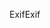 <span data-ttu-id="6f368-101">Exif</span><span class="sxs-lookup"><span data-stu-id="6f368-101">Exif</span></span>
